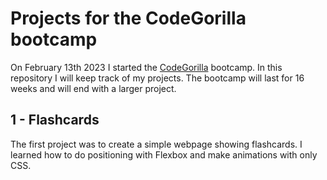 # Projects for the CodeGorilla bootcamp

On February 13th 2023 I started the [CodeGorilla](https://codegorilla.nl/) bootcamp. In this repository I will keep track of my projects. The bootcamp will last for 16 weeks and will end with a larger project.

## 1 - Flashcards
The first project was to create a simple webpage showing flashcards. I learned how to do positioning with Flexbox and make animations with only CSS.
